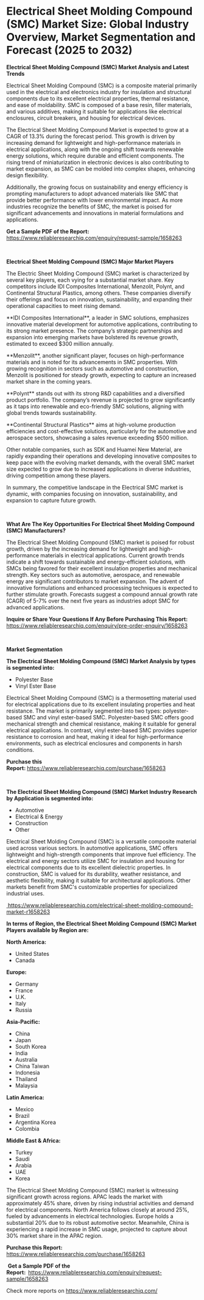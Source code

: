 <p><h1>Electrical Sheet Molding Compound (SMC) Market Size: Global Industry Overview, Market Segmentation and Forecast (2025 to 2032)</h1></p><p><strong>Electrical Sheet Molding Compound (SMC) Market Analysis and Latest Trends</strong></p>
<p><p>Electrical Sheet Molding Compound (SMC) is a composite material primarily used in the electrical and electronics industry for insulation and structural components due to its excellent electrical properties, thermal resistance, and ease of moldability. SMC is composed of a base resin, filler materials, and various additives, making it suitable for applications like electrical enclosures, circuit breakers, and housing for electrical devices.</p><p>The Electrical Sheet Molding Compound Market is expected to grow at a CAGR of 13.3% during the forecast period. This growth is driven by increasing demand for lightweight and high-performance materials in electrical applications, along with the ongoing shift towards renewable energy solutions, which require durable and efficient components. The rising trend of miniaturization in electronic devices is also contributing to market expansion, as SMC can be molded into complex shapes, enhancing design flexibility.</p><p>Additionally, the growing focus on sustainability and energy efficiency is prompting manufacturers to adopt advanced materials like SMC that provide better performance with lower environmental impact. As more industries recognize the benefits of SMC, the market is poised for significant advancements and innovations in material formulations and applications.</p></p>
<p><strong>Get a Sample PDF of the Report:&nbsp;</strong> <a href="https://www.reliableresearchiq.com/enquiry/request-sample/1658263?utm_campaign=3030&utm_medium=2&utm_source=Github&utm_content=ia&utm_term=23032025&utm_id=electrical-sheet-molding-compound-smc">https://www.reliableresearchiq.com/enquiry/request-sample/1658263</a></p>
<p>&nbsp;</p>
<p><strong>Electrical Sheet Molding Compound (SMC) Major Market Players</strong></p>
<p><p>The Electric Sheet Molding Compound (SMC) market is characterized by several key players, each vying for a substantial market share. Key competitors include IDI Composites International, Menzolit, Polynt, and Continental Structural Plastics, among others. These companies diversify their offerings and focus on innovation, sustainability, and expanding their operational capacities to meet rising demand.</p><p>**IDI Composites International**, a leader in SMC solutions, emphasizes innovative material development for automotive applications, contributing to its strong market presence. The company’s strategic partnerships and expansion into emerging markets have bolstered its revenue growth, estimated to exceed $300 million annually.</p><p>**Menzolit**, another significant player, focuses on high-performance materials and is noted for its advancements in SMC properties. With growing recognition in sectors such as automotive and construction, Menzolit is positioned for steady growth, expecting to capture an increased market share in the coming years.</p><p>**Polynt** stands out with its strong R&D capabilities and a diversified product portfolio. The company’s revenue is projected to grow significantly as it taps into renewable and eco-friendly SMC solutions, aligning with global trends towards sustainability.</p><p>**Continental Structural Plastics** aims at high-volume production efficiencies and cost-effective solutions, particularly for the automotive and aerospace sectors, showcasing a sales revenue exceeding $500 million.</p><p>Other notable companies, such as SDK and Huamei New Material, are rapidly expanding their operations and developing innovative composites to keep pace with the evolving market demands, with the overall SMC market size expected to grow due to increased applications in diverse industries, driving competition among these players.</p><p>In summary, the competitive landscape in the Electrical SMC market is dynamic, with companies focusing on innovation, sustainability, and expansion to capture future growth.</p></p>
<p>&nbsp;</p>
<p><strong>What Are The Key Opportunities For Electrical Sheet Molding Compound (SMC) Manufacturers?</strong></p>
<p><p>The Electrical Sheet Molding Compound (SMC) market is poised for robust growth, driven by the increasing demand for lightweight and high-performance materials in electrical applications. Current growth trends indicate a shift towards sustainable and energy-efficient solutions, with SMCs being favored for their excellent insulation properties and mechanical strength. Key sectors such as automotive, aerospace, and renewable energy are significant contributors to market expansion. The advent of innovative formulations and enhanced processing techniques is expected to further stimulate growth. Forecasts suggest a compound annual growth rate (CAGR) of 5-7% over the next five years as industries adopt SMC for advanced applications.</p></p>
<p><strong>Inquire or Share Your Questions If Any Before Purchasing This Report:</strong> <a href="https://www.reliableresearchiq.com/enquiry/pre-order-enquiry/1658263?utm_campaign=3030&utm_medium=2&utm_source=Github&utm_content=ia&utm_term=23032025&utm_id=electrical-sheet-molding-compound-smc">https://www.reliableresearchiq.com/enquiry/pre-order-enquiry/1658263</a></p>
<p>&nbsp;</p>
<p><strong>Market Segmentation</strong></p>
<p><strong>The Electrical Sheet Molding Compound (SMC) Market Analysis by types is segmented into:</strong></p>
<p><ul><li>Polyester Base</li><li>Vinyl Ester Base</li></ul></p>
<p><p>Electrical Sheet Molding Compound (SMC) is a thermosetting material used for electrical applications due to its excellent insulating properties and heat resistance. The market is primarily segmented into two types: polyester-based SMC and vinyl ester-based SMC. Polyester-based SMC offers good mechanical strength and chemical resistance, making it suitable for general electrical applications. In contrast, vinyl ester-based SMC provides superior resistance to corrosion and heat, making it ideal for high-performance environments, such as electrical enclosures and components in harsh conditions.</p></p>
<p><strong>Purchase this Report:&nbsp;</strong><a href="https://www.reliableresearchiq.com/purchase/1658263?utm_campaign=3030&utm_medium=2&utm_source=Github&utm_content=ia&utm_term=23032025&utm_id=electrical-sheet-molding-compound-smc">https://www.reliableresearchiq.com/purchase/1658263</a></p>
<p>&nbsp;</p>
<p><strong>The Electrical Sheet Molding Compound (SMC) Market Industry Research by Application is segmented into:</strong></p>
<p><ul><li>Automotive</li><li>Electrical & Energy</li><li>Construction</li><li>Other</li></ul></p>
<p><p>Electrical Sheet Molding Compound (SMC) is a versatile composite material used across various sectors. In automotive applications, SMC offers lightweight and high-strength components that improve fuel efficiency. The electrical and energy sectors utilize SMC for insulation and housing for electrical components due to its excellent dielectric properties. In construction, SMC is valued for its durability, weather resistance, and aesthetic flexibility, making it suitable for architectural applications. Other markets benefit from SMC's customizable properties for specialized industrial uses.</p></p>
<p><a href="https://www.reliableresearchiq.com/electrical-sheet-molding-compound-market-r1658263?utm_campaign=3030&utm_medium=2&utm_source=Github&utm_content=ia&utm_term=23032025&utm_id=electrical-sheet-molding-compound-smc">&nbsp;https://www.reliableresearchiq.com/electrical-sheet-molding-compound-market-r1658263</a></p>
<p><strong>In terms of Region, the Electrical Sheet Molding Compound (SMC) Market Players available by Region are:</strong></p>
<p>
    <p> <strong> North America: </strong>
        <ul>
            <li>United States</li>
            <li>Canada</li>
        </ul>
        </p> 
    <p> <strong> Europe: </strong>
        <ul>
            <li>Germany</li>
            <li>France</li>
            <li>U.K.</li>
            <li>Italy</li>
            <li>Russia</li>
        </ul>
        </p> 
    <p> <strong> Asia-Pacific: </strong>
        <ul>
            <li>China</li>
            <li>Japan</li>
            <li>South Korea</li>
            <li>India</li>
            <li>Australia</li>
            <li>China Taiwan</li>
            <li>Indonesia</li>
            <li>Thailand</li>
            <li>Malaysia</li>
        </ul>
        </p> 
    <p> <strong> Latin America: </strong>
        <ul>
            <li>Mexico</li>
            <li>Brazil</li>
            <li>Argentina Korea</li>
            <li>Colombia</li>
        </ul>
        </p> 
    <p> <strong> Middle East & Africa: </strong>
        <ul>
            <li>Turkey</li>
            <li>Saudi</li>
            <li>Arabia</li>
            <li>UAE</li>
            <li>Korea</li>
        </ul>
    </p>
    </p>
<p><p>The Electrical Sheet Molding Compound (SMC) market is witnessing significant growth across regions. APAC leads the market with approximately 45% share, driven by rising industrial activities and demand for electrical components. North America follows closely at around 25%, fueled by advancements in electrical technologies. Europe holds a substantial 20% due to its robust automotive sector. Meanwhile, China is experiencing a rapid increase in SMC usage, projected to capture about 30% market share in the APAC region.</p></p>
<p><strong>Purchase this Report: </strong><a href="https://www.reliableresearchiq.com/purchase/1658263?utm_campaign=3030&utm_medium=2&utm_source=Github&utm_content=ia&utm_term=23032025&utm_id=electrical-sheet-molding-compound-smc">https://www.reliableresearchiq.com/purchase/1658263</a></p>
<p>&nbsp;<strong>Get a Sample PDF of the Report:&nbsp;&nbsp;</strong><a href="https://www.reliableresearchiq.com/enquiry/request-sample/1658263?utm_campaign=3030&utm_medium=2&utm_source=Github&utm_content=ia&utm_term=23032025&utm_id=electrical-sheet-molding-compound-smc">https://www.reliableresearchiq.com/enquiry/request-sample/1658263</a></p>
<p><strong></strong></p>
<p>Check more reports on <a href="https://www.reliableresearchiq.com/?utm_campaign=3030&utm_medium=2&utm_source=Github&utm_content=ia&utm_term=23032025&utm_id=electrical-sheet-molding-compound-smc">https://www.reliableresearchiq.com/</a></p>